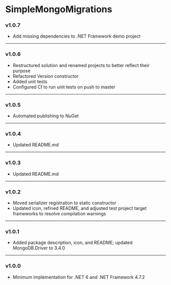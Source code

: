 # SimpleMongoMigrations

### v1.0.7
- Add missing dependencies to .NET Framework demo project

---

### v1.0.6
- Restructured solution and renamed projects to better reflect their purpose
- Refactored Version constructor
- Added unit tests
- Configured CI to run unit tests on push to master

---

### v1.0.5

- Automated publishing to NuGet

---

### v1.0.4

- Updated README.md

---

### v1.0.3

- Updated README.md

---

### v1.0.2

- Moved serializer registration to static constructor
- Updated icon, refined README, and adjusted test project target frameworks to resolve compilation warnings

---

### v1.0.1

- Added package description, icon, and README; updated MongoDB.Driver to 3.4.0

---

### v1.0.0

- Minimum implementation for .NET 6 and .NET Framework 4.7.2
